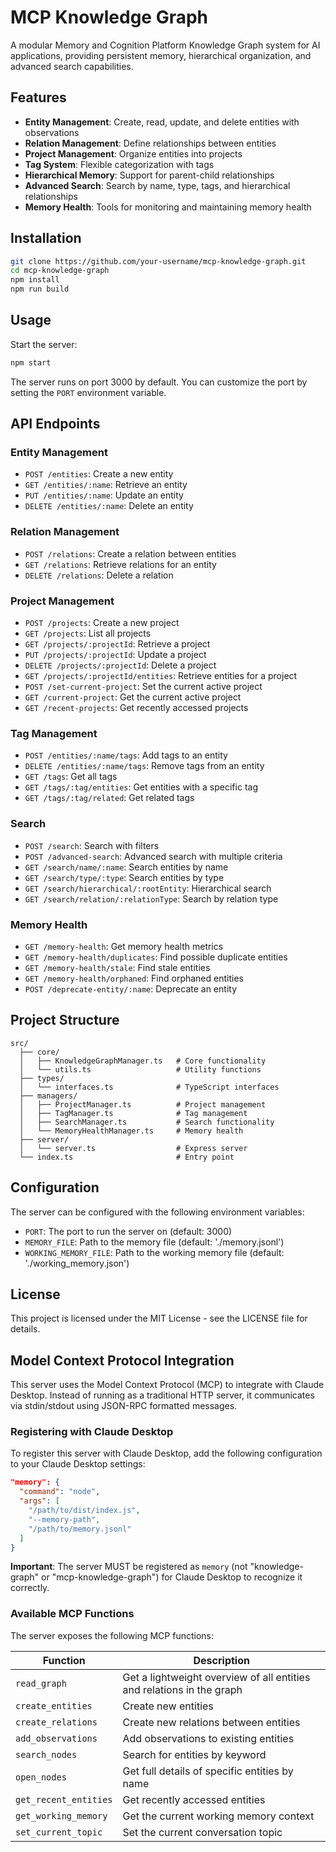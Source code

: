 # MCP Knowledge Graph

A modular Memory and Cognition Platform Knowledge Graph system for AI applications, providing persistent memory, hierarchical organization, and advanced search capabilities.

## Features

- **Entity Management**: Create, read, update, and delete entities with observations
- **Relation Management**: Define relationships between entities
- **Project Management**: Organize entities into projects
- **Tag System**: Flexible categorization with tags
- **Hierarchical Memory**: Support for parent-child relationships
- **Advanced Search**: Search by name, type, tags, and hierarchical relationships
- **Memory Health**: Tools for monitoring and maintaining memory health

## Installation

```bash
git clone https://github.com/your-username/mcp-knowledge-graph.git
cd mcp-knowledge-graph
npm install
npm run build
```

## Usage

Start the server:

```bash
npm start
```

The server runs on port 3000 by default. You can customize the port by setting the `PORT` environment variable.

## API Endpoints

### Entity Management

- `POST /entities`: Create a new entity
- `GET /entities/:name`: Retrieve an entity
- `PUT /entities/:name`: Update an entity
- `DELETE /entities/:name`: Delete an entity

### Relation Management

- `POST /relations`: Create a relation between entities
- `GET /relations`: Retrieve relations for an entity
- `DELETE /relations`: Delete a relation

### Project Management

- `POST /projects`: Create a new project
- `GET /projects`: List all projects
- `GET /projects/:projectId`: Retrieve a project
- `PUT /projects/:projectId`: Update a project
- `DELETE /projects/:projectId`: Delete a project
- `GET /projects/:projectId/entities`: Retrieve entities for a project
- `POST /set-current-project`: Set the current active project
- `GET /current-project`: Get the current active project
- `GET /recent-projects`: Get recently accessed projects

### Tag Management

- `POST /entities/:name/tags`: Add tags to an entity
- `DELETE /entities/:name/tags`: Remove tags from an entity
- `GET /tags`: Get all tags
- `GET /tags/:tag/entities`: Get entities with a specific tag
- `GET /tags/:tag/related`: Get related tags

### Search

- `POST /search`: Search with filters
- `POST /advanced-search`: Advanced search with multiple criteria
- `GET /search/name/:name`: Search entities by name
- `GET /search/type/:type`: Search entities by type
- `GET /search/hierarchical/:rootEntity`: Hierarchical search
- `GET /search/relation/:relationType`: Search by relation type

### Memory Health

- `GET /memory-health`: Get memory health metrics
- `GET /memory-health/duplicates`: Find possible duplicate entities
- `GET /memory-health/stale`: Find stale entities
- `GET /memory-health/orphaned`: Find orphaned entities
- `POST /deprecate-entity/:name`: Deprecate an entity

## Project Structure

```
src/
  ├── core/
  │   ├── KnowledgeGraphManager.ts   # Core functionality
  │   └── utils.ts                   # Utility functions
  ├── types/
  │   └── interfaces.ts              # TypeScript interfaces
  ├── managers/
  │   ├── ProjectManager.ts          # Project management
  │   ├── TagManager.ts              # Tag management
  │   ├── SearchManager.ts           # Search functionality
  │   └── MemoryHealthManager.ts     # Memory health
  ├── server/
  │   └── server.ts                  # Express server
  └── index.ts                       # Entry point
```

## Configuration

The server can be configured with the following environment variables:

- `PORT`: The port to run the server on (default: 3000)
- `MEMORY_FILE`: Path to the memory file (default: './memory.jsonl')
- `WORKING_MEMORY_FILE`: Path to the working memory file (default: './working_memory.json')

## License

This project is licensed under the MIT License - see the LICENSE file for details.

## Model Context Protocol Integration

This server uses the Model Context Protocol (MCP) to integrate with Claude Desktop. Instead of running as a traditional HTTP server, it communicates via stdin/stdout using JSON-RPC formatted messages.

### Registering with Claude Desktop

To register this server with Claude Desktop, add the following configuration to your Claude Desktop settings:

```json
"memory": {
  "command": "node",
  "args": [
    "/path/to/dist/index.js",
    "--memory-path", 
    "/path/to/memory.jsonl"
  ]
}
```

**Important**: The server MUST be registered as `memory` (not "knowledge-graph" or "mcp-knowledge-graph") for Claude Desktop to recognize it correctly.

### Available MCP Functions

The server exposes the following MCP functions:

| Function | Description |
|----------|-------------|
| `read_graph` | Get a lightweight overview of all entities and relations in the graph |
| `create_entities` | Create new entities |
| `create_relations` | Create new relations between entities |
| `add_observations` | Add observations to existing entities |
| `search_nodes` | Search for entities by keyword |
| `open_nodes` | Get full details of specific entities by name |
| `get_recent_entities` | Get recently accessed entities |
| `get_working_memory` | Get the current working memory context |
| `set_current_topic` | Set the current conversation topic |
